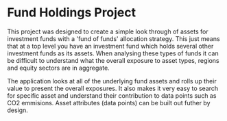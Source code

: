 # Fund Holdings Project

This project was designed to create a simple look through of assets for investment funds with a 'fund of funds' allocation strategy. This just means that at a top level you have an investment fund which holds several other investment funds as its assets. When analysing these types of funds it can be difficult to understand what the overall exposure to asset types, regions and equity sectors are in aggregate. 

The application looks at all of the underlying fund assets and rolls up their value to present the overall exposures. It also makes it very easy to search for specific asset and understand their contribution to data points such as CO2 emmisions. Asset attributes (data points) can be built out futher by design. 

